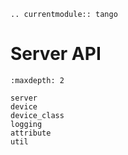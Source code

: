 ```{eval-rst}
.. currentmodule:: tango
```

# Server API

```{toctree}
:maxdepth: 2

server
device
device_class
logging
attribute
util
```
